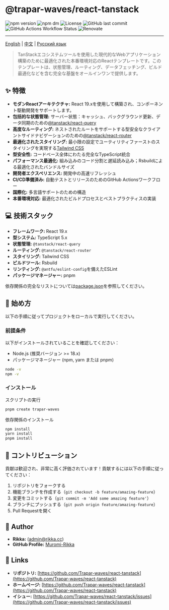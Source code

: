 # @trapar-waves/react-tanstack

![npm version](https://img.shields.io/npm/v/@trapar-waves/react-tanstack)
![npm dm](https://img.shields.io/npm/dm/@trapar-waves/react-tanstack)
![License](https://img.shields.io/github/license/Trapar-waves/react-tanstack)
![GitHub last commit](https://img.shields.io/github/last-commit/Trapar-waves/react-tanstack)
![GitHub Actions Workflow Status](https://img.shields.io/github/actions/workflow/status/Trapar-waves/react-tanstack/release.yml)
![Renovate](https://img.shields.io/badge/renovate-enabled-blue)

---

[English](../README.md) | [中文](/readme/README-CN.md) | [Русский язык](/readme/README-RU.md)

> TanStackエコシステムツールを使用した現代的なWebアプリケーション構築のために最適化された本番環境対応のReactテンプレートです。このテンプレートは、状態管理、ルーティング、データフェッチング、ビルド最適化などを含む完全な基盤をオールインワンで提供します。

## ✨ 特徴

- **モダンReactアーキテクチャ:** React 19.xを使用して構築され、コンポーネント駆動開発をサポートします。
- **包括的な状態管理:** サーバー状態：キャッシュ、バックグラウンド更新、データ同期のための[@tanstack/react-query](https://tanstack.com/query)
- **高度なルーティング:** ネストされたルートをサポートする型安全なクライアントサイドナビゲーションのための[@tanstack/react-router](https://tanstack.com/router)
- **最適化されたスタイリング:** 最小限の設定でユーティリティファーストのスタイリングを実現する[Tailwind CSS](https://tailwindcss.com/)
- **型安全性:** コードベース全体にわたる完全なTypeScript統合
- **パフォーマンス最適化:** 組み込みのコード分割と遅延読み込み；Rsbuildによる最適化されたバンドルサイズ
- **開発者エクスペリエンス:** 開発中の高速リフレッシュ
- **CI/CD準備済み:** 自動テストとリリースのためのGitHub Actionsワークフロー
- **国際化:** 多言語サポートのための構造
- **本番環境対応:** 最適化されたビルドプロセスとベストプラクティスの実装

## 💻 技術スタック

- **フレームワーク:** React 19.x
- **型システム:** TypeScript 5.x
- **状態管理:** `@tanstack/react-query`
- **ルーティング:** `@tanstack/react-router`
- **スタイリング:** Tailwind CSS
- **ビルドツール:** Rsbuild
- **リンティング:** `@antfu/eslint-config`を備えたESLint
- **パッケージマネージャー:** pnpm

依存関係の完全なリストについては[package.json](package.json)を参照してください。

## 🚀 始め方

以下の手順に従ってプロジェクトをローカルで実行してください。

### 前提条件

以下がインストールされていることを確認してください：

- Node.js (推奨バージョン >= 18.x)
- パッケージマネージャー (npm, yarn または pnpm)

```bash
node -v
npm -v
```

### インストール

スクリプトの実行

```bash
pnpm create trapar-waves
```

依存関係のインストール

```bash
npm install
yarn install
pnpm install
```

## 🤝 コントリビューション

貢献は歓迎され、非常に高く評価されています！貢献するには以下の手順に従ってください：

1. リポジトリをフォークする
2. 機能ブランチを作成する（`git checkout -b feature/amazing-feature`）
3. 変更をコミットする（`git commit -m 'Add some amazing feature'`）
4. ブランチにプッシュする（`git push origin feature/amazing-feature`）
5. Pull Requestを開く

## 👤 Author

- **Rikka:** (admin@rikka.cc)
- **GitHub Profile:** [Muromi-Rikka](https://github.com/Muromi-Rikka)

## 🔗 Links

- **リポジトリ:** [https://github.com/Trapar-waves/react-tanstack](https://github.com/Trapar-waves/react-tanstack)
- **ホームページ:** [https://github.com/Trapar-waves/react-tanstack](https://github.com/Trapar-waves/react-tanstack)
- **イシュー:** [https://github.com/Trapar-waves/react-tanstack/issues](https://github.com/Trapar-waves/react-tanstack/issues)
